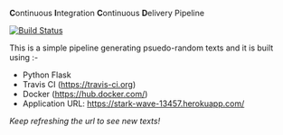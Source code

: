  **C**ontinuous **I**ntegration **C**ontinuous **D**elivery Pipeline

[![Build Status](https://travis-ci.org/suyash-dew/CICD.svg?branch=master)](https://travis-ci.org/suyash-dew/CICD)

This is a simple pipeline generating psuedo-random texts and it is built using :-

* Python Flask 
* Travis CI (https://travis-ci.org)
* Docker (https://hub.docker.com/)
* Application URL: https://stark-wave-13457.herokuapp.com/

*Keep refreshing the url to see new texts!*





